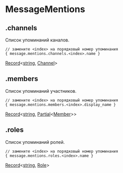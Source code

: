 # MessageMentions

## .channels

Список упоминаний каналов.

```
// замените <index> на порядковый номер упоминания
{ message.mentions.channels.<index>.name }
```

[Record](https://www.typescriptlang.org/docs/handbook/utility-types.html#recordkeys-type)<[string](https://developer.mozilla.org/ru/docs/Web/JavaScript/Reference/Global\_Objects/String), [Channel](channel.md)>

## .members

Список упоминаний участников.

```
// замените <index> на порядковый номер упоминания
{ message.mentions.members.<index>.display_name }
```

[Record](https://www.typescriptlang.org/docs/handbook/utility-types.html#recordkeys-type)<[string](https://developer.mozilla.org/ru/docs/Web/JavaScript/Reference/Global\_Objects/String), [Partial](https://www.typescriptlang.org/docs/handbook/utility-types.html#partialtype)<[Member](member.md)>>

## .roles

Список упоминаний ролей.

```
// замените <index> на порядковый номер упоминания
{ message.mentions.roles.<index>.name }
```

[Record](https://www.typescriptlang.org/docs/handbook/utility-types.html#recordkeys-type)<[string](https://developer.mozilla.org/ru/docs/Web/JavaScript/Reference/Global\_Objects/String), [Role](role.md)>
